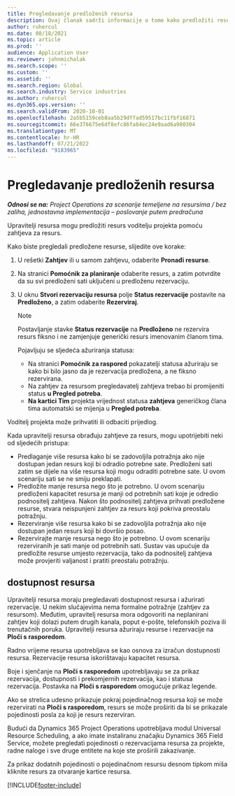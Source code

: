 ```yaml
---
title: Pregledavanje predloženih resursa
description: Ovaj članak sadrži informacije o tome kako predložiti resurse projekta.
author: ruhercul
ms.date: 08/18/2021
ms.topic: article
ms.prod: ''
audience: Application User
ms.reviewer: johnmichalak
ms.search.scope: ''
ms.custom: ''
ms.assetid: ''
ms.search.region: Global
ms.search.industry: Service industries
ms.author: ruhercul
ms.dyn365.ops.version: ''
ms.search.validFrom: 2020-10-01
ms.openlocfilehash: 2a5b5159ceb8aa5b29dffad59517bc11fbf16871
ms.sourcegitcommit: 66e376675e6df8efc86fa84ec24e9aad6a980304
ms.translationtype: MT
ms.contentlocale: hr-HR
ms.lasthandoff: 07/21/2022
ms.locfileid: "9183965"
---
```

# <a name="review-proposed-resources"></a>Pregledavanje predloženih resursa

_**Odnosi se na:** Project Operations za scenarije temeljene na resursima / bez zaliha, jednostavna implementacija – poslovanje putem predračuna_

Upravitelji resursa mogu predložiti resurs voditelju projekta pomoću zahtjeva za resurs.

Kako biste pregledali predložene resurse, slijedite ove korake:

1. U rešetki **Zahtjev** ili u samom zahtjevu, odaberite **Pronađi resurse**.
2. Na stranici **Pomoćnik za planiranje** odaberite resurs, a zatim potvrdite da su svi predloženi sati uključeni u predloženu rezervaciju.
3. U oknu **Stvori rezervaciju resursa** polje **Status rezervacije** postavite na **Predloženo**, a zatim odaberite **Rezerviraj**.

    > [!NOTE]
    > Postavljanje stavke **Status rezervacije** na **Predloženo** ne rezervira resurs fiksno i ne zamjenjuje generički resurs imenovanim članom tima.

    Pojavljuju se sljedeća ažuriranja statusa:

    - Na stranici **Pomoćnik za raspored** pokazatelji statusa ažuriraju se kako bi bilo jasno da je rezervacija predložena, a ne fiksno rezervirana.
    - Na zahtjev za resursom pregledavatelj zahtjeva trebao bi promijeniti status **u Pregled potreba**.
    - **Na kartici Tim** projekta vrijednost statusa **zahtjeva** generičkog člana tima automatski se mijenja u **Pregled potreba**.

Voditelj projekta može prihvatiti ili odbaciti prijedlog.

Kada upravitelji resursa obrađuju zahtjeve za resurs, mogu upotrijebiti neki od sljedećih pristupa:

- Predlaganje više resursa kako bi se zadovoljila potražnja ako nije dostupan jedan resurs koji bi odradio potrebne sate. Predloženi sati zatim se dijele na više resursa koji mogu odraditi potrebne sate. U ovom scenariju sati se ne smiju preklapati.
- Predložite manje resursa nego što je potrebno. U ovom scenariju predloženi kapacitet resursa je manji od potrebnih sati koje je odredio podnositelj zahtjeva. Nakon što podnositelj zahtjeva prihvati predložene resurse, stvara neispunjeni zahtjev za resurs koji pokriva preostalu potražnju.
- Rezerviranje više resursa kako bi se zadovoljila potražnja ako nije dostupan jedan resurs koji bi dovršio posao.
- Rezervirajte manje resursa nego što je potrebno. U ovom scenariju rezerviranih je sati manje od potrebnih sati. Sustav vas upućuje da predložite resurse umjesto rezervacija, tako da podnositelj zahtjeva može provjeriti valjanost i pratiti preostalu potražnju.

## <a name="resource-availability"></a>dostupnost resursa

Upravitelji resursa moraju pregledavati dostupnost resursa i ažurirati rezervacije. U nekim slučajevima nema formalne potražnje (zahtjev za resursom). Međutim, upravitelj resursa mora odgovoriti na neplanirani zahtjev koji dolazi putem drugih kanala, poput e-pošte, telefonskih poziva ili trenutačnih poruka. Upravitelji resursa ažuriraju resurse i rezervacije na **Ploči s rasporedom**.

Radno vrijeme resursa upotrebljava se kao osnova za izračun dostupnosti resursa. Rezervacije resursa iskorištavaju kapacitet resursa.

Boje i sjenčanje na **Ploči s rasporedom** upotrebljavaju se za prikaz rezervacija, dostupnosti i prekomjernih rezervacija, kao i statusa rezervacija. Postavka na **Ploči s rasporedom** omogućuje prikaz legende.

Ako se strelica udesno prikazuje pokraj pojedinačnog resursa koji se može rezervirati na **Ploči s rasporedom**, resurs se može proširiti da bi se prikazale pojedinosti posla za koji je resurs rezerviran.

Budući da Dynamics 365 Project Operations upotrebljava modul Universal Resource Scheduling, a ako imate instaliranu značajku Dynamics 365 Field Service, možete pregledati pojedinosti o rezervacijama resursa za projekte, radne naloge i sve druge entitete na koje ste proširili zakazivanje.

Za prikaz dodatnih pojedinosti o pojedinačnom resursu desnom tipkom miša kliknite resurs za otvaranje kartice resursa.



[!INCLUDE[footer-include](../includes/footer-banner.md)]
